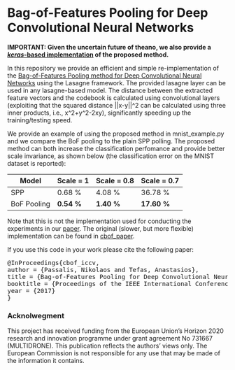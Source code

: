 # Bag-of-Features Pooling for Deep Convolutional Neural Networks

**IMPORTANT: Given the uncertain future of theano, we also provide a [*keras*-based implementation](https://github.com/passalis/keras_cbof) of the proposed method.**

In this repository we provide an efficient and simple re-implementation of the [Bag-of-Features Pooling method for Deep Convolutional Neural Networks](https://arxiv.org/abs/1707.08105) using the Lasagne framework. The provided lasagne layer can be used in any lasagne-based model. The distance between the extracted feature vectors and the codebook is calculated using convolutional layers (exploiting that the squared distance ||x-y||^2 can be calculated using three inner products, i.e., x^2+y^2-2xy), significantly speeding up the training/testing speed.

We provide an example of using the proposed method in mnist_example.py and we compare the BoF pooling to the plain SPP polling. The proposed method can both increase the classification perfomance and provide better scale invariance, as shown below (the classification error on the MNIST dataset is reported):


| Model         | Scale = 1 | Scale = 0.8 |  Scale = 0.7 | 
| ------------- | --------- | ---------   | ---------    | 
| SPP           | 0.68 %    | 4.08 %      | 36.78 %      |
| BoF Pooling   | **0.54 %**    | **1.40 %**      | **17.60 %**    |

Note that this is not the implementation used for conducting the experiments in our [paper](https://arxiv.org/abs/1707.08105). The original (slower, but more flexible) implementation can be found in [cbof_paper](cbof_paper).

If you use this code in your work please cite the following paper:

<pre>
@InProceedings{cbof_iccv,
author = {Passalis, Nikolaos and Tefas, Anastasios},
title = {Bag-of-Features Pooling for Deep Convolutional Neural Networks},
booktitle = {Proceedings of the IEEE International Conference on Computer Vision},
year = {2017}
}
</pre>


### Acknolwegment
This project has received funding from the European Union’s Horizon 2020 research and innovation programme under grant agreement No 731667 (MULTIDRONE). This publication reflects the authors’ views only. The European Commission is not responsible for any use that may be made of the information it contains.
